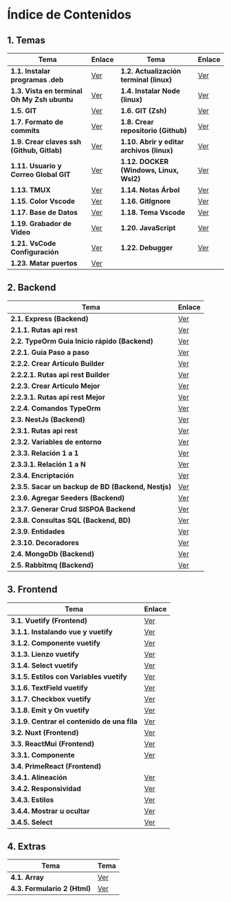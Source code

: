 # Índice de Contenidos

## 1. Temas

| Tema | Enlace | Tema | Enlace |
|------|--------|------|--------|
| **1.1. Instalar programas .deb** | [Ver](/1inicio/1-instalarTipoDeb.md) | **1.2. Actualización terminal (linux)** | [Ver](/1inicio/2-actualizarSistema.md) |
| **1.3. Vista en terminal Oh My Zsh ubuntu** | [Ver](/1inicio/3-ZSHeInstalarPowerlevel10k.md) | **1.4. Instalar Node (linux)** | [Ver](/1inicio/4-node.md) |
| **1.5. GIT** | [Ver](/1inicio/5-git.md) | **1.6. GIT (Zsh)** | [Ver](/1inicio/6-gitAbreviado.md) |
| **1.7. Formato de commits** | [Ver](/1inicio/7-commit.md) | **1.8. Crear repositorio (Github)** | [Ver](/1inicio/8-repositorio.md) |
| **1.9. Crear claves ssh (Github, Gitlab)** | [Ver](/1inicio/9-clavesSshLinuxWindowsWsl2.md) | **1.10. Abrir y editar archivos (linux)** | [Ver](/1inicio/10-abrirYEditarArchivosSistema.md) |
| **1.11. Usuario y Correo Global GIT** | [Ver](/1inicio/11-agregarConfigUsserEmail.md) | **1.12. DOCKER (Windows, Linux, Wsl2)** | [Ver](/1inicio/12-docker.md) |
| **1.13. TMUX** | [Ver](/1inicio/13-tmux.md) | **1.14. Notas Árbol** | [Ver](/1inicio/14-todo-tree.md) |
| **1.15. Color Vscode** | [Ver](/1inicio/15-peacock.md) | **1.16. GitIgnore** | [Ver](/1inicio/16-gitignore.md) |
| **1.17. Base de Datos** | [Ver](/1inicio/17-postgresql.md) | **1.18. Tema Vscode** | [Ver](/1inicio/18-temas.md) |
| **1.19. Grabador de Video** | [Ver](/1inicio/19-Kasan.md) | **1.20. JavaScript** | [Ver](/1inicio/20-javaScript/readme.md) |
| **1.21. VsCode Configuración** | [Ver](/6archivos/perfil/21-vscode-config.md) | **1.22. Debugger** | [Ver](/1inicio/22-debugger.md) |
| **1.23. Matar puertos** | [Ver](/1inicio/23-matarPuertos.md) | | |

## 2. Backend

| Tema | Enlace |
|------|--------|
| **2.1. Express (Backend)** | [Ver](/2backend/express/1-articulo.md) |
| **2.1.1. Rutas api rest** | [Ver](/2backend/express/1.1-articuloRutas.md) |
| **2.2. TypeOrm Guia Inicio rápido (Backend)** | [Ver](/2backend/typeorm/1-inicioRapido.md) |
| **2.2.1. Guia Paso a paso** | [Ver](/2backend/typeorm/2-pasoAPaso.md) |
| **2.2.2. Crear Artículo Builder** | [Ver](/2backend/typeorm/3-articuloBuilder.md) |
| **2.2.2.1. Rutas api rest Builder** | [Ver](/2backend/typeorm/3.1-articuloRutasBuilder.md) |
| **2.2.3. Crear Artículo Mejor** | [Ver](/2backend/typeorm/4-articulo.md) |
| **2.2.3.1. Rutas api rest Mejor** | [Ver](/2backend/typeorm/4.1-articuloRutas.md) |
| **2.2.4. Comandos TypeOrm** | [Ver](/2backend/typeorm/5-comandosTypeOrm.md) |
| **2.3. NestJs (Backend)** | [Ver](/2backend/nestJs/1-articulo.md) |
| **2.3.1. Rutas api rest** | [Ver](/2backend/nestJs/1.1-articuloRutas.md) |
| **2.3.2. Variables de entorno** | [Ver](/2backend/nestJs/1.2-Env.md) |
| **2.3.3. Relación 1 a 1** | [Ver](/2backend/nestJs/1.3-relacion_1_a_1.md) |
| **2.3.3.1. Relación 1 a N** | [Ver](/2backend/nestJs/1.3.1-relacion_1_a_N.md) |
| **2.3.4. Encriptación** | [Ver](/2backend/nestJs/1.4-encriptadoBackendNestJS.md) |
| **2.3.5. Sacar un backup de BD (Backend, Nestjs)** | [Ver](/2backend/nestJs/1.5-backupBD.md) |
| **2.3.6. Agregar Seeders (Backend)** | [Ver](/2backend/nestJs/1.6-seeders.md) |
| **2.3.7. Generar Crud SISPOA Backend** | [Ver](/2backend/nestJs/1.7-generarCrudsoloSispoa.md) |
| **2.3.8. Consultas SQL (Backend, BD)** | [Ver](/2backend/nestJs/1.8-consultaSqlBackend.md) |
| **2.3.9. Entidades** | [Ver](/2backend/nestJs/1.9-entidad.md) |
| **2.3.10. Decoradores** | [Ver](/2backend/nestJs/1.10-decoradores.md) |
| **2.4. MongoDb (Backend)** | [Ver](/2backend/monodb/1-mongodb.md) |
| **2.5. Rabbitmq (Backend)** | [Ver](/2backend/rabbitmq/1-rabbit.md) |

## 3. Frontend

| Tema | Enlace |
|------|--------|
| **3.1. Vuetify (Frontend)** | [Ver](/3frontend/vuetify/1-vuetify.md) |
| **3.1.1. Instalando vue y vuetify** | [Ver](/3frontend/vuetify/1.1-instalar.md) |
| **3.1.2. Componente vuetify** | [Ver](/3frontend/vuetify/1.2-componente.md) |
| **3.1.3. Lienzo vuetify** | [Ver](/3frontend/vuetify/1.3-lienzo.md) |
| **3.1.4. Select vuetify** | [Ver](/3frontend/vuetify/1.4-select.md) |
| **3.1.5. Estilos con Variables vuetify** | [Ver](/3frontend/vuetify/1.5-estilos%20como%20variables.md) |
| **3.1.6. TextField vuetify** | [Ver](/3frontend/vuetify/1.6-textField.md) |
| **3.1.7. Checkbox vuetify** | [Ver](/3frontend/vuetify/1.7-checkBox.md) |
| **3.1.8. Emit y On vuetify** | [Ver](/3frontend/vuetify/1.8-emitYOn.md) |
| **3.1.9. Centrar el contenido de una fila** | [Ver](/3frontend/vuetify/1.9-centrarFila.md) |
| **3.2. Nuxt (Frontend)** | [Ver](/3frontend/vuetify/2-nuxt.md) |
| **3.3. ReactMui (Frontend)** | [Ver](/3frontend/reactMui/1-reactMui.md) |
| **3.3.1. Componente** | [Ver](/3frontend/reactMui/1.1-componente.md) |
| **3.4. PrimeReact (Frontend)** | |
| **3.4.1. Alineación** | [Ver](/3frontend/primereact/1.1alineaciones.md) |
| **3.4.2. Responsividad** | [Ver](/3frontend/primereact/1.2responsivo.md) |
| **3.4.3. Estilos** | [Ver](/3frontend/primereact/1.3estilos.md) |
| **3.4.4. Mostrar u ocultar** | [Ver](/3frontend/primereact/1.4-visibilidad.md) |
| **3.4.5. Select** | [Ver](/3frontend/primereact/1.5-select.md) |

## 4. Extras

| Tema | Tema |
|------|------|
| **4.1. Array** | [Ver](/4utilitarios/1-array.md) | **4.2. Formulario (Html)** | [Ver](/4utilitarios/2-formularioHtml.md) |
| **4.3. Formulario 2 (Html)** | [Ver](/4utilitarios/3-formularioHtml2.md) | | |


